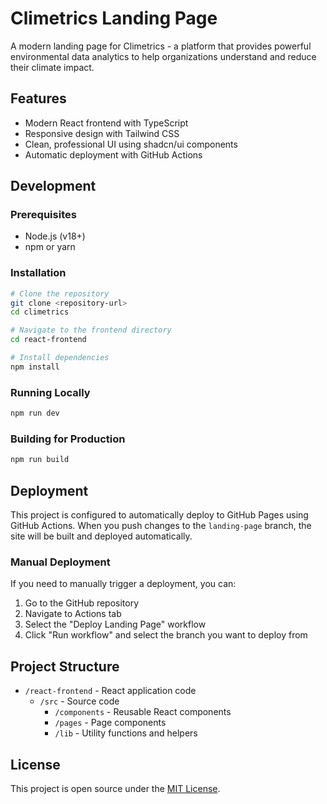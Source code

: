 # Climetrics Landing Page

A modern landing page for Climetrics - a platform that provides powerful environmental data analytics to help organizations understand and reduce their climate impact.

## Features

- Modern React frontend with TypeScript
- Responsive design with Tailwind CSS
- Clean, professional UI using shadcn/ui components
- Automatic deployment with GitHub Actions

## Development

### Prerequisites

- Node.js (v18+)
- npm or yarn

### Installation

```bash
# Clone the repository
git clone <repository-url>
cd climetrics

# Navigate to the frontend directory
cd react-frontend

# Install dependencies
npm install
```

### Running Locally

```bash
npm run dev
```

### Building for Production

```bash
npm run build
```

## Deployment

This project is configured to automatically deploy to GitHub Pages using GitHub Actions. When you push changes to the `landing-page` branch, the site will be built and deployed automatically.

### Manual Deployment

If you need to manually trigger a deployment, you can:

1. Go to the GitHub repository
2. Navigate to Actions tab
3. Select the "Deploy Landing Page" workflow
4. Click "Run workflow" and select the branch you want to deploy from

## Project Structure

- `/react-frontend` - React application code
  - `/src` - Source code
    - `/components` - Reusable React components
    - `/pages` - Page components
    - `/lib` - Utility functions and helpers

## License

This project is open source under the [MIT License](LICENSE). 